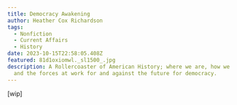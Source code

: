 ```yaml
---
title: Democracy Awakening
author: Heather Cox Richardson
tags:
  - Nonfiction
  - Current Affairs
  - History
date: 2023-10-15T22:58:05.408Z
featured: 81d1oxiomwl._sl1500_.jpg
description: A Rollercoaster of American History; where we are, how we got here,
  and the forces at work for and against the future for democracy.
---
```

\[wip]